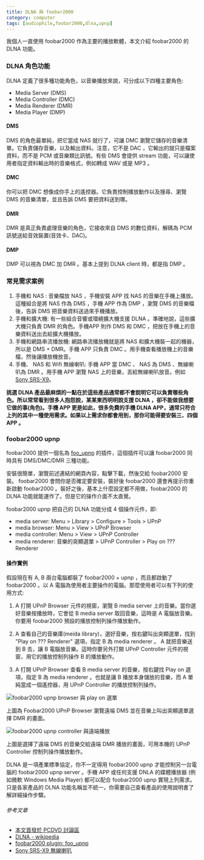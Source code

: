 ```yaml
---
title: DLNA 與 foobar2000
category: computer
tags: [audiophile,foobar2000,dlna,upnp]
---
```


我個人一直使用 foobar2000 作為主要的播放軟體，本文介紹 foobar2000 的 DLNA 功能。

### DLNA 角色功能

DLNA 定義了很多種功能角色，以音樂播放來說，可分成以下四種主要角色:

* Media Server (DMS)
* Media Controller (DMC)
* Media Renderer (DMR)
* Media Player (DMP)

<!--more-->

#### DMS

DMS 的角色最單純，把它當成 NAS 就行了，可讓 DMC 瀏覽它儲存的音樂清單。它負責儲存音樂，以及輸出資料。注意，它不是 DAC ，它輸出的就只是檔案資料，而不是 PCM 或音樂類比訊號。有些 DMS 會提供 stream 功能，可以讓使用者指定資料輸出時的音樂格式，例如轉成 WAV 或是 MP3 。

#### DMC

你可以把 DMC 想像成你手上的遙控器。它負責控制播放動作以及搜尋、瀏覽 DMS 的音樂清單，並且告訴 DMS 要把資料送到哪。

#### DMR

DMR 是真正負責處理音樂的角色，它接收來自 DMS 的數位資料，解碼為 PCM 訊號送給音效裝置(音效卡、DAC)。

#### DMP

DMP 可以視為 DMC 加 DMR 。基本上提到 DLNA client 時，都是指 DMP 。

### 常見需求案例

1. 手機和 NAS : 音樂檔放 NAS ，手機安裝 APP 找 NAS 的音樂在手機上播放。這種組合是將 NAS 作為 DMS ，手機 APP 作為 DMP ，瀏覽 DMS 的音樂檔後，告訴 DMS 把音樂資料送過來手機播放。
2. 手機和擴大機: 有一些組合音響或環繞擴大機支援 DLNA 。準確地說，這些擴大機只負責 DMR 的角色。手機APP 則作 DMS 和 DMC ，把放在手機上的音樂資料送出去給擴大機播放。
3. 手機和網路串流播放機: 網路串流播放機就是將 NAS 和擴大機裝一起的機器，所以是 DMS + DMR。手機 APP 只負責 DMC 。用手機查看播放機上的音樂檔，然後讓播放機放音。
4. 手機、 NAS 和 Wifi 無線喇叭: 手機 APP 當 DMC 、 NAS 為 DMS 、無線喇叭為 DMR 。用手機 APP 瀏覽 NAS 上的音樂，丟給無線喇叭放音。例如 [Sony SRS-X9](http://www.sony-asia.com/microsite/Personal%20Audio/SRS-X9/tw/contents/TP0000430399.html)。

**挑選 DLNA 產品最麻煩的一點在於這些產品通常都不會說明它可以負責哪些角色。所以常常看到很多人抱怨說，某某東西明明說支援 DLNA ，卻不能做我想要它做的事(角色)。手機 APP 更是如此，很多免費的手機 DLNA APP，通常只符合上列的其中一種使用需求。如果以上需求你都會用到，那你可能得要安裝三、四個 APP 。**

### foobar2000 upnp

foobar2000 提供一個名為 [foo_upnp](https://www.foobar2000.org/components/view/foo_upnp) 的插件，這個插件可以讓 foobar2000 同時具有 DMS/DMC/DMR 三種功能。

安裝很簡單，瀏覽前述連結的網頁內容，點擊下載，然後交給 foobar2000 安裝。 foobar2000 會問你是否確定要安裝，裝好後 foobar2000 還會再提示你重新啟動 foobar2000 。裝好之後，基本上什麼設定都不用做，foobar2000 的 DLNA 功能就能運作了。但是它的操作介面不太直覺。

foobar2000 upnp 把自己的 DLNA 功能分成 4 個操作元件，即:

* media server: Menu > Library > Configure > Tools > UPnP
* media browser:  Menu > View > UPnP Browser
* media controller: Menu > View > UPnP Controller
* media renderer: 音樂的突顯選單 > UPnP Controller > Play on ??? Renderer

#### 操作實例

假設現在有 A, B 兩台電腦都裝了 foobar2000 + upnp ，而且都啟動了 foobar2000 。以 A 電腦為使用者主要操作的電腦。那麼使用者可以有下列的使用方式:

1. A 打開 UPnP Browser 元件的視窗，瀏覽 B media server 上的音樂。當你選好音樂按播放時，它會從 B media server 取回音樂，這時是 A 電腦放音樂。你要用 foobar2000 預設的播放控制列操作播放動作。

2. A 查看自己的音樂庫(meida library)，選好音樂，按右鍵叫出突顯選單，找到 "Play on ??? Renderer" 選項，指定 B 為 media renderer 。 A 就把音樂送到 B 去，讓 B 電腦放音樂。這時你要另外打開 UPnP Controller 元件的視窗，用它的播放控制列操作 B 的播放動作。

3. A 打開 UPnP Browser 查看 B media server 的音樂，按右鍵找 Play on 選項，指定 B 為 media renderer 。也就是讓 B 播放本身儲放的音樂，而 A 單純當成一個遙控器，用 UPnP Controller 的播放控制列操作。

<img src="http://rocksaying.github.io/images/imgur/Npky94p.png" alt="foobar2000 upnp browser 與 play on 選單" />

上圖為 Foobar2000 UPnP Browser 瀏覽遠端 DMS 並在音樂上叫出突顯選單選擇 DMR 的畫面。

<img src="http://rocksaying.github.io/images/imgur/5ji2Jzz.png" alt="foobar2000 upnp controller 與遠端播放"/>

上圖是選擇了遠端 DMS 的音樂交給遠端 DMR 播放的畫面，可用本機的 UPnP Controller 控制列操作播放動作。

DLNA 是一項產業標準協定，你不一定得用 foobar2000 upnp 才能控制另一台電腦的 foobar2000 upnp server 。手機 APP 或任何支援 DNLA 的媒體播放器 (例如微軟 Windows Media Player) 都可以配合 foobar2000 upnp 實現上列需求。只是各家產品的 DLNA  功能名稱並不統一，你需要自己查看產品的使用說明書了解詳細操作步驟。

###### 參考文章

* [本文首發於 PCDVD 討論區](http://www.pcdvd.com.tw/showthread.php?t=1097961)
* [DLNA - wikipedia](https://zh.wikipedia.org/wiki/%E6%95%B8%E4%BD%8D%E7%94%9F%E6%B4%BB%E7%B6%B2%E8%B7%AF%E8%81%AF%E7%9B%9F)
* [foobar2000 plugin: foo_upnp](https://www.foobar2000.org/components/view/foo_upnp)
* [Sony SRS-X9 無線喇叭](http://www.sony-asia.com/microsite/Personal%20Audio/SRS-X9/tw/contents/TP0000430399.html)
